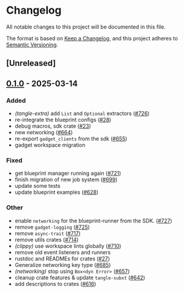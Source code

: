 # Changelog

All notable changes to this project will be documented in this file.

The format is based on [Keep a Changelog](https://keepachangelog.com/en/1.0.0/),
and this project adheres to [Semantic Versioning](https://semver.org/spec/v2.0.0.html).

## [Unreleased]

## [0.1.0](https://github.com/tangle-network/blueprint/releases/tag/blueprint-sdk-v0.1.0) - 2025-03-14

### Added

- *(tangle-extra)* add `List` and `Optional` extractors ([#726](https://github.com/tangle-network/blueprint/pull/726))
- re-integrate the blueprint configs ([#28](https://github.com/tangle-network/blueprint/pull/28))
- debug macros, sdk crate ([#23](https://github.com/tangle-network/blueprint/pull/23))
- new networking ([#664](https://github.com/tangle-network/blueprint/pull/664))
- re-export `gadget_clients` from the sdk ([#655](https://github.com/tangle-network/blueprint/pull/655))
- gadget workspace migration

### Fixed

- get blueprint manager running again ([#721](https://github.com/tangle-network/blueprint/pull/721))
- finish migration of new job system ([#699](https://github.com/tangle-network/blueprint/pull/699))
- update some tests
- update blueprint examples ([#628](https://github.com/tangle-network/blueprint/pull/628))

### Other

- enable `networking` for the blueprint-runner from the SDK. ([#727](https://github.com/tangle-network/blueprint/pull/727))
- remove `gadget-logging` ([#725](https://github.com/tangle-network/blueprint/pull/725))
- remove `async-trait` ([#717](https://github.com/tangle-network/blueprint/pull/717))
- remove utils crates ([#714](https://github.com/tangle-network/blueprint/pull/714))
- *(clippy)* use workspace lints globally ([#710](https://github.com/tangle-network/blueprint/pull/710))
- remove old event listeners and runners
- rustdoc and READMEs for crates ([#27](https://github.com/tangle-network/blueprint/pull/27))
- Generalize networking key type ([#685](https://github.com/tangle-network/blueprint/pull/685))
- *(networking)* stop using `Box<dyn Error>` ([#657](https://github.com/tangle-network/blueprint/pull/657))
- cleanup crate features & update `tangle-subxt` ([#642](https://github.com/tangle-network/blueprint/pull/642))
- add descriptions to crates ([#616](https://github.com/tangle-network/blueprint/pull/616))
